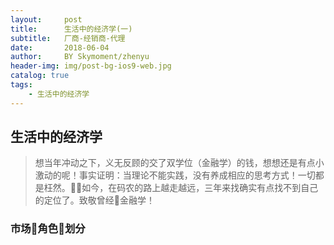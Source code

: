 ```yaml
---
layout:     post
title:      生活中的经济学(一)
subtitle:   厂商-经销商-代理
date:       2018-06-04
author:     BY Skymoment/zhenyu
header-img: img/post-bg-ios9-web.jpg
catalog: true
tags:
    - 生活中的经济学
---
```


## 生活中的经济学
  >想当年冲动之下，义无反顾的交了双学位（金融学）的钱，想想还是有点小激动的呢！事实证明：当理论不能实践，没有养成相应的思考方式！一切都是枉然。如今，在码农的路上越走越远，三年来找确实有点找不到自己的定位了。致敬曾经金融学！

### 市场角色划分
